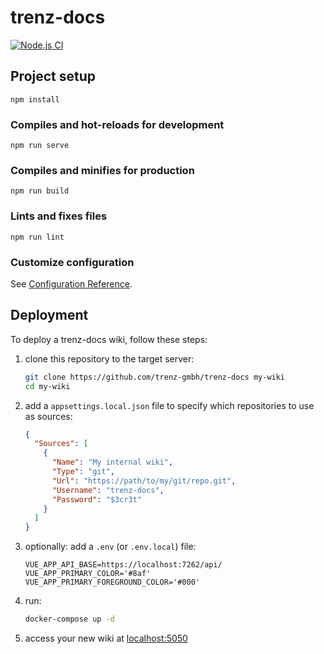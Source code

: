 # trenz-docs

[![Node.js CI](https://github.com/trenz-gmbh/trenz-docs/actions/workflows/node.js.yml/badge.svg)](https://github.com/trenz-gmbh/trenz-docs/actions/workflows/node.js.yml)

## Project setup
```
npm install
```

### Compiles and hot-reloads for development
```
npm run serve
```

### Compiles and minifies for production
```
npm run build
```

### Lints and fixes files
```
npm run lint
```

### Customize configuration
See [Configuration Reference](https://cli.vuejs.org/config/).

## Deployment

To deploy a trenz-docs wiki, follow these steps:

1. clone this repository to the target server:
   ```bash
   git clone https://github.com/trenz-gmbh/trenz-docs my-wiki
   cd my-wiki
   ```

2. add a `appsettings.local.json` file to specify which repositories to use as sources:
   ```json
   {
     "Sources": [
       {
         "Name": "My internal wiki",
         "Type": "git",
         "Url": "https://path/to/my/git/repo.git",
         "Username": "trenz-docs",
         "Password": "$3cr3t"
       }
     ]
   }
   ```

3. optionally: add a `.env` (or `.env.local`) file:
   ```env
   VUE_APP_API_BASE=https://localhost:7262/api/
   VUE_APP_PRIMARY_COLOR='#8af'
   VUE_APP_PRIMARY_FOREGROUND_COLOR='#000'
   ```

4. run:
   ```bash
   docker-compose up -d
   ```

5. access your new wiki at [localhost:5050](http://localhost:5050/)
